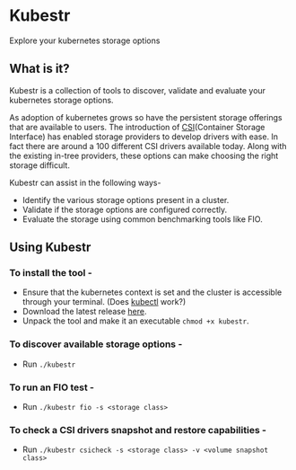 # Kubestr

Explore your kubernetes storage options

## What is it?

Kubestr is a collection of tools to discover, validate and evaluate your kubernetes storage options.

As adoption of kubernetes grows so have the persistent storage offerings that are available to users. The introduction of [CSI](https://kubernetes.io/blog/2019/01/15/container-storage-interface-ga/)(Container Storage Interface) has enabled storage providers to develop drivers with ease. In fact there are around a 100 different CSI drivers available today. Along with the existing in-tree providers, these options can make choosing the right storage difficult.

Kubestr can assist in the following ways-
- Identify the various storage options present in a cluster.
- Validate if the storage options are configured correctly.
- Evaluate the storage using common benchmarking tools like FIO.

## Using Kubestr
### To install the tool -  
- Ensure that the kubernetes context is set and the cluster is accessible through your terminal. (Does [kubectl](https://kubernetes.io/docs/tasks/tools/install-kubectl/) work?)
- Download the latest release [here](https://github.com/kastenhq/kubestr/releases/latest). 
- Unpack the tool and make it an executable `chmod +x kubestr`.

### To discover available storage options -
- Run `./kubestr`

### To run an FIO test - 
- Run `./kubestr fio -s <storage class>`

### To check a CSI drivers snapshot and restore capabilities - 
- Run `./kubestr csicheck -s <storage class> -v <volume snapshot class>`
